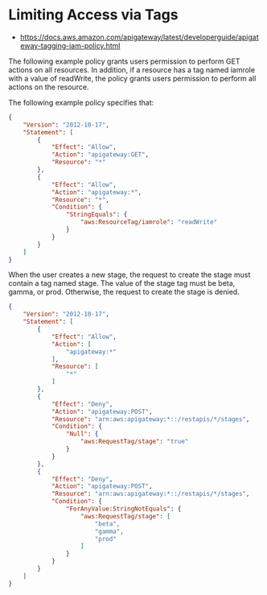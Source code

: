 # Limiting Access via Tags #

- https://docs.aws.amazon.com/apigateway/latest/developerguide/apigateway-tagging-iam-policy.html

The following example policy grants users permission to perform GET actions on all resources. In addition, if a resource has a tag named iamrole with a value of readWrite, the policy grants users permission to perform all actions on the
resource.

The following example policy specifies that:

```json
{
    "Version": "2012-10-17",
    "Statement": [
        {
            "Effect": "Allow",
            "Action": "apigateway:GET",
            "Resource": "*"
        },
        {
            "Effect": "Allow",
            "Action": "apigateway:*",
            "Resource": "*",
            "Condition": {
                "StringEquals": {
                    "aws:ResourceTag/iamrole": "readWrite"
                }
            }
        }
    ]
}
```

When the user creates a new stage, the request to create the stage must contain a tag named stage. The value of the stage tag must be beta, gamma, or prod. Otherwise, the request to create the stage is denied.

```json
{
    "Version": "2012-10-17",
    "Statement": [
        {
            "Effect": "Allow",
            "Action": [
                "apigateway:*"
            ],
            "Resource": [
                "*"
            ]
        },
        {
            "Effect": "Deny",
            "Action": "apigateway:POST",
            "Resource": "arn:aws:apigateway:*::/restapis/*/stages",
            "Condition": {
                "Null": {
                    "aws:RequestTag/stage": "true"
                }
            }
        },
        {
            "Effect": "Deny",
            "Action": "apigateway:POST",
            "Resource": "arn:aws:apigateway:*::/restapis/*/stages",
            "Condition": {
                "ForAnyValue:StringNotEquals": {
                    "aws:RequestTag/stage": [
                        "beta",
                        "gamma",
                        "prod"
                    ]
                }
            }
        }
    ]
}
```